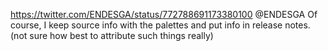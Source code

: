 https://twitter.com/ENDESGA/status/772788691173380100 @ENDESGA Of course, I keep source info with the palettes and put info in release notes. (not sure how best to attribute such things really)